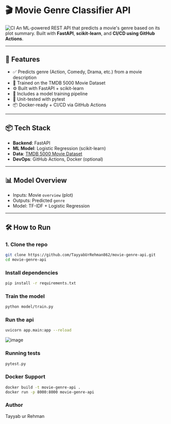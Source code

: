 # 🎬 Movie Genre Classifier API
![CI](https://github.com/TayyabUrRehman862/movie-genre-api/actions/workflows/ci.yml/badge.svg)
An ML-powered REST API that predicts a movie's genre based on its plot summary. Built with **FastAPI**, **scikit-learn**, and **CI/CD using GitHub Actions**.

---

## 🚀 Features

- ✅ Predicts genre (Action, Comedy, Drama, etc.) from a movie description
- 🧠 Trained on the TMDB 5000 Movie Dataset
- ⚙️ Built with FastAPI + scikit-learn
- 🔁 Includes a model training pipeline
- 🧪 Unit-tested with pytest
- 📦 Docker-ready + CI/CD via GitHub Actions

---

## 📦 Tech Stack

- **Backend**: FastAPI
- **ML Model**: Logistic Regression (scikit-learn)
- **Data**: [TMDB 5000 Movie Dataset](https://www.kaggle.com/datasets/tmdb/tmdb-movie-metadata)
- **DevOps**: GitHub Actions, Docker (optional)

---

## 📊 Model Overview

- Inputs: Movie `overview` (plot)
- Outputs: Predicted `genre`
- Model: TF-IDF + Logistic Regression

---

## 🛠️ How to Run

### 1. Clone the repo

```bash
git clone https://github.com/TayyabUrRehman862/movie-genre-api.git
cd movie-genre-api

```
### Install dependencies
```bash
pip install -r requirements.txt
```
### Train the model
```bash
python model/train.py
```
### Run the api
```bash
uvicorn app.main:app --reload
```
![image](https://github.com/user-attachments/assets/b7422ce7-3d69-471f-bc85-6778bae0a20f)

### Running tests
```bash
pytest.py
```
### Docker Support
```bash
docker build -t movie-genre-api .
docker run -p 8000:8000 movie-genre-api
```
### Author
Tayyab ur Rehman





